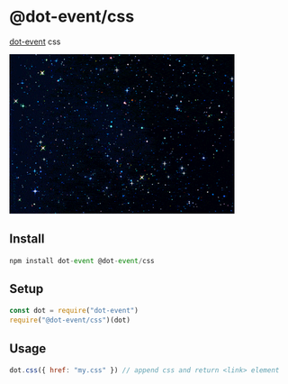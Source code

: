 # @dot-event/css

[dot-event](https://github.com/dot-event/dot-event#readme) css

![css](css.gif)

## Install

```js
npm install dot-event @dot-event/css
```

## Setup

```js
const dot = require("dot-event")
require("@dot-event/css")(dot)
```

## Usage

```js
dot.css({ href: "my.css" }) // append css and return <link> element
```
